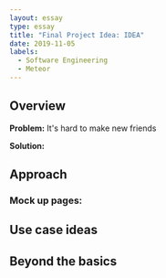 ```yaml
---
layout: essay
type: essay
title: "Final Project Idea: IDEA"
date: 2019-11-05
labels:
  - Software Engineering
  - Meteor
---
```


## Overview

<strong>Problem:</strong> It's hard to make new friends
  
<strong>Solution:</strong>

## Approach

  ### Mock up pages:

## Use case ideas

## Beyond the basics
